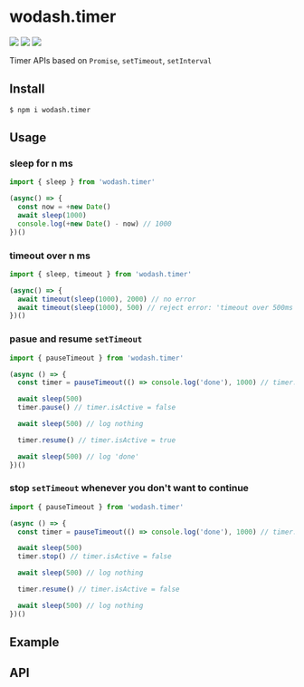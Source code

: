 # wodash.timer

<img src="https://img.shields.io/npm/v/wodash.timer"> <img src="https://img.shields.io/npm/dw/wodash.timer" > <img src="https://img.shields.io/bundlephobia/minzip/wodash.timer?label=minzip">

Timer APIs based on `Promise`, `setTimeout`, `setInterval`

## Install

```shell
$ npm i wodash.timer
```

## Usage

### sleep for n ms

```typescript
import { sleep } from 'wodash.timer'

(async() => {
  const now = +new Date()
  await sleep(1000)
  console.log(+new Date() - now) // 1000
})()
```

### timeout over n ms
```typescript
import { sleep, timeout } from 'wodash.timer'

(async() => {
  await timeout(sleep(1000), 2000) // no error
  await timeout(sleep(1000), 500) // reject error: 'timeout over 500ms'
})()
```

### pasue and resume `setTimeout`
```typescript
import { pauseTimeout } from 'wodash.timer'

(async () => {
  const timer = pauseTimeout(() => console.log('done'), 1000) // timer.isActive = true

  await sleep(500)
  timer.pause() // timer.isActive = false

  await sleep(500) // log nothing

  timer.resume() // timer.isActive = true

  await sleep(500) // log 'done'
})()
```

### stop `setTimeout` whenever you don't want to continue
```typescript
import { pauseTimeout } from 'wodash.timer'

(async () => {
  const timer = pauseTimeout(() => console.log('done'), 1000) // timer.isActive = true

  await sleep(500)
  timer.stop() // timer.isActive = false

  await sleep(500) // log nothing

  timer.resume() // timer.isActive = false

  await sleep(500) // log nothing
})()
```

## Example

## API

